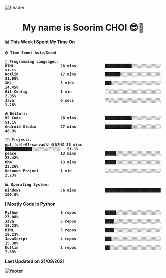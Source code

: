 <!--
**sxxrxm/sxxrxm** is a ✨ _special_ ✨ repository because its `README.md` (this file) appears on your GitHub profile.
-->
![header](https://capsule-render.vercel.app/api?type=Waving&color=gradient&height=300&section=header&text=Soorim%20CHOI&fontSize=90&animation=twinkling&fontAlignY=40)
<h1 align="center">
  My name is <b>Soorim CHOI<b> 😎👋
</h1>
  
<!--START_SECTION:waka-->
📊 **This Week I Spent My Time On** 

```text
⌚︎ Time Zone: Asia/Seoul

💬 Programming Languages: 
HTML                     28 mins             ████████████░░░░░░░░░░░░░   51.1% 
Kotlin                   17 mins             ███████░░░░░░░░░░░░░░░░░░   31.08% 
XML                      8 mins              ███░░░░░░░░░░░░░░░░░░░░░░   14.45% 
Git Config               1 min               ░░░░░░░░░░░░░░░░░░░░░░░░░   2.05% 
Java                     0 secs              ░░░░░░░░░░░░░░░░░░░░░░░░░   1.28%

🔥 Editors: 
VS Code                  28 mins             ████████████░░░░░░░░░░░░░   51.1% 
Android Studio           27 mins             ████████████░░░░░░░░░░░░░   48.9%

🐱‍💻 Projects: 
ppt_(ch)-07-canvas및 실습자료 28 mins             ████████████░░░░░░░░░░░░░   51.1% 
peace                    13 mins             █████░░░░░░░░░░░░░░░░░░░░   23.42% 
Ohm                      13 mins             █████░░░░░░░░░░░░░░░░░░░░   23.26% 
Unknown Project          1 min               ░░░░░░░░░░░░░░░░░░░░░░░░░   2.23%

💻 Operating System: 
Windows                  56 mins             █████████████████████████   100.0%

```

**I Mostly Code in Python** 

```text
Python                   6 repos             █████░░░░░░░░░░░░░░░░░░░░   23.08% 
Java                     5 repos             ████░░░░░░░░░░░░░░░░░░░░░   19.23% 
HTML                     5 repos             ████░░░░░░░░░░░░░░░░░░░░░   19.23% 
JavaScript               4 repos             ███░░░░░░░░░░░░░░░░░░░░░░   15.38% 
Kotlin                   2 repos             ██░░░░░░░░░░░░░░░░░░░░░░░   7.69%

```



 Last Updated on 21/08/2021
<!--END_SECTION:waka-->


![footer](https://capsule-render.vercel.app/api?type=Waving&section=footer&color=gradient&height=300)
